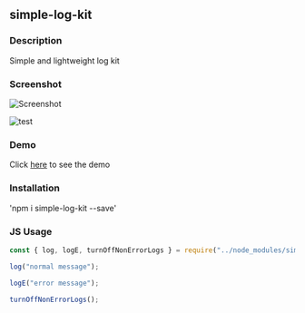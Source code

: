 ## simple-log-kit

### Description
Simple and lightweight log kit 

### Screenshot
![Screenshot](https://jasonfleischer.github.io/simple-log-kit-demo/screenshots/screen.png "Screenshot")


![test](https://raw.github.com/jasonfleischer/simple-log-kit-demo/master/screenshots/screen.png)

### Demo
Click [here](https://jasonfleischer.github.io/simple-log-kit-demo/) to see the demo

### Installation
'npm i simple-log-kit --save'

### JS Usage
``` javascript
const { log, logE, turnOffNonErrorLogs } = require("../node_modules/simple-log-kit/index")

log("normal message");

logE("error message");

turnOffNonErrorLogs();
```

